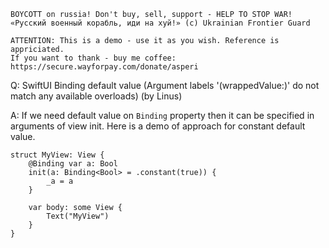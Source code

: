 ```
BOYCOTT on russia! Don't buy, sell, support - HELP TO STOP WAR!
«Русский военный корабль, иди на хуй!» (c) Ukrainian Frontier Guard

ATTENTION: This is a demo - use it as you wish. Reference is appriciated.
If you want to thank - buy me coffee: https://secure.wayforpay.com/donate/asperi
```

Q: SwiftUI Binding default value (Argument labels '(wrappedValue:)' do not match any available overloads) (by Linus)

A: If we need default value on `Binding` property then it can be specified in 
arguments of view init. Here is a demo of approach for constant default value.

```
struct MyView: View {
    @Binding var a: Bool
    init(a: Binding<Bool> = .constant(true)) {
        _a = a
    }

    var body: some View {
        Text("MyView")
    }
}
```

